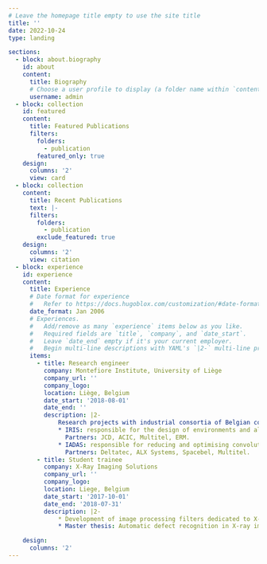 ```yaml
---
# Leave the homepage title empty to use the site title
title: ''
date: 2022-10-24
type: landing

sections:
  - block: about.biography
    id: about
    content:
      title: Biography
      # Choose a user profile to display (a folder name within `content/authors/`)
      username: admin
  - block: collection
    id: featured
    content:
      title: Featured Publications
      filters:
        folders:
          - publication
        featured_only: true
    design:
      columns: '2'
      view: card
  - block: collection
    content:
      title: Recent Publications
      text: |-
      filters:
        folders:
          - publication
        exclude_featured: true
    design:
      columns: '2'
      view: citation
  - block: experience
    id: experience
    content:
      title: Experience
      # Date format for experience
      #   Refer to https://docs.hugoblox.com/customization/#date-format
      date_format: Jan 2006
      # Experiences.
      #   Add/remove as many `experience` items below as you like.
      #   Required fields are `title`, `company`, and `date_start`.
      #   Leave `date_end` empty if it's your current employer.
      #   Begin multi-line descriptions with YAML's `|2-` multi-line prefix.
      items:
        - title: Research engineer
          company: Montefiore Institute, University of Liège
          company_url: ''
          company_logo: 
          location: Liège, Belgium
          date_start: '2018-08-01'
          date_end: ''
          description: |2-
              Research projects with industrial consortia of Belgian companies:
              * IRIS: responsible for the design of environments and algorithms for multi-agent reinforcement learning for decision-aid. 
                Partners: JCD, ACIC, Multitel, ERM.
              * IADAS: responsible for reducing and optimising convolutional neural networks for embedding in drones and satellites.
                Partners: Deltatec, ALX Systems, Spacebel, Multitel.
        - title: Student trainee
          company: X-Ray Imaging Solutions 
          company_url: ''
          company_logo: 
          location: Liege, Belgium
          date_start: '2017-10-01'
          date_end: '2018-07-31'
          description: |2-
              * Development of image processing filters dedicated to X-ray image optimisation.
              * Master thesis: Automatic defect recognition in X-ray imaging by machine learning.

    design:
      columns: '2'
---
```

